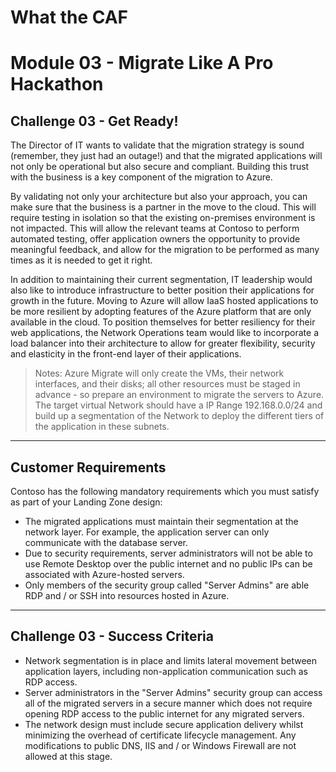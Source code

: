 # What the CAF

# Module 03 - Migrate Like A Pro Hackathon

## Challenge 03 - Get Ready!

The Director of IT wants to validate that the migration strategy is sound (remember, they just had an outage!) and that the migrated applications will not only be operational but also secure and compliant. Building this trust with the business is a key component of the migration to Azure.

By validating not only your architecture but also your approach, you can make sure that the business is a partner in the move to the cloud. This will require testing in isolation so that the existing on-premises environment is not impacted. This will allow the relevant teams at Contoso to perform automated testing, offer application owners the opportunity to provide meaningful feedback, and allow for the migration to be performed as many times as it is needed to get it right.

In addition to maintaining their current segmentation, IT leadership would also like to introduce infrastructure to better position their applications for growth in the future. Moving to Azure will allow IaaS hosted applications to be more resilient by adopting features of the Azure platform that are only available in the cloud. To position themselves for better resiliency for their web applications, the Network Operations team would like to incorporate a load balancer into their architecture to allow for greater flexibility, security and elasticity in the front-end layer of their applications.

> Notes: Azure Migrate will only create the VMs, their network interfaces, and their disks; all other resources must be staged in advance - so prepare an environment to migrate the servers to Azure.
> The target virtual Network should have a IP Range 192.168.0.0/24 and build up a segmentation of the Network to deploy the different tiers of the application in these subnets.

---

## Customer Requirements

Contoso has the following mandatory requirements which you must satisfy as part of your Landing Zone design:

- The migrated applications must maintain their segmentation at the network layer. For example, the application server can only communicate with the database server.
- Due to security requirements, server administrators will not be able to use Remote Desktop over the public internet and no public IPs can be associated with Azure-hosted servers.
- Only members of the security group called "Server Admins" are able RDP and / or SSH into resources hosted in Azure.

---

## Challenge 03 - Success Criteria

- Network segmentation is in place and limits lateral movement between application layers, including non-application communication such as RDP access.
- Server administrators in the "Server Admins" security group can access all of the migrated servers in a secure manner which does not require opening RDP access to the public internet for any migrated servers.
- The network design must include secure application delivery whilst minimizing the overhead of certificate lifecycle management. Any modifications to public DNS, IIS and / or Windows Firewall are not allowed at this stage.
